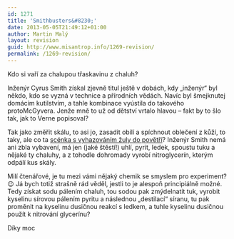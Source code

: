 ```yaml
---
id: 1271
title: 'Smithbusters&#8230;'
date: 2013-05-05T21:49:12+01:00
author: Martin Malý
layout: revision
guid: http://www.misantrop.info/1269-revision/
permalink: /1269-revision/
---
```

Kdo si vaří za chalupou třaskavinu z chaluh?

<!--more-->

Inženýr Cyrus Smith získal zjevně titul ještě v dobách, kdy &#8222;inženýr&#8220; byl někdo, kdo se vyzná v technice a přírodních vědách. Navíc byl šmejknutej domácím kutilstvím, a tahle kombinace vyústila do takového protoMcGyvera. Jenže mně to už od dětství vrtalo hlavou &#8211; fakt by to šlo tak, jak to Verne popisoval?

Tak jako změřit skálu, to asi jo, zasadit obilí a spíchnout oblečení z kůží, to taky, ale co ta [scénka s vyhazováním žuly do povětří](http://ld.johanesville.net/verne-38-tajuplny-ostrov?page=18)? Inženýr Smith nemá ani zbla vybavení, má jen (jaké štěstí!) uhlí, pyrit, ledek, spoustu tuku a nějaké ty chaluhy, a z tohodle dohromady vyrobí nitroglycerín, kterým odpálí kus skály.

Milí čtenářové, je tu mezi vámi nějaký chemik se smyslem pro experiment? 😉 Já bych totiž strašně rád věděl, jestli to je alespoň principiálně možné. Tedy získat sodu pálením chaluh, tou sodou pak zmýdelnatit tuk, vyrobit kyselinu sírovou pálením pyritu a následnou &#8222;destilací&#8220; síranu, tu pak proměnit na kyselinu dusičnou reakcí s ledkem, a tuhle kyselinu dusičnou použít k nitrování glycerínu?

Díky moc